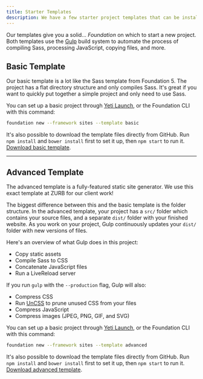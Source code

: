 ```yaml
---
title: Starter Templates
description: We have a few starter project templates that can be installed with Yeti Launch or the Foundation CLI. You can also download them manually!
---
```


Our templates give you a solid... *Foundation* on which to start a new project. Both templates use the [Gulp](http://gulpjs.com) build system to automate the process of compiling Sass, processing JavaScript, copying files, and more.

## Basic Template

Our basic template is a lot like the Sass template from Foundation 5. The project has a flat directory structure and only compiles Sass. It's great if you want to quickly put together a simple project and only need to use Sass.

You can set up a basic project through [Yeti Launch](installation.html), or the Foundation CLI with this command:

```bash
foundation new --framework sites --template basic
```

It's also possible to download the template files directly from GitHub. Run `npm install` and `bower install` first to set it up, then `npm start` to run it. [Download basic template](https://github.com/zurb/foundation-sites-template/archive/master.zip).

---

## Advanced Template

The advanced template is a fully-featured static site generator. We use this exact template at ZURB for our client work!

The biggest difference between this and the basic template is the folder structure. In the advanced template, your project has a `src/` folder which contains your source files, and a separate `dist/` folder with your finished website. As you work on your project, Gulp continuously updates your `dist/` folder with new versions of files.

Here's an overview of what Gulp does in this project:

- Copy static assets
- Compile Sass to CSS
- Concatenate JavaScript files
- Run a LiveReload server

If you run `gulp` with the `--production` flag, Gulp will also:

- Compress CSS
- Run [UnCSS](https://github.com/giakki/uncss) to prune unused CSS from your files
- Compress JavaScript
- Compress images (JPEG, PNG, GIF, and SVG)

You can set up a basic project through [Yeti Launch](installation.html), or the Foundation CLI with this command:

```bash
foundation new --framework sites --template advanced
```

It's also possible to download the template files directly from GitHub. Run `npm install` and `bower install` first to set it up, then `npm start` to run it. [Download advanced template](https://github.com/zurb/foundation-ssg/archive/master.zip).
